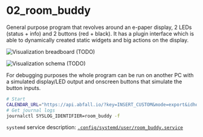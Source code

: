 # 02_room_buddy

General purpose program that revolves around an e-paper display, 2 LEDs (status + info) and 2 buttons (red + black).
It has a plugin interface which is able to dynamically created static widgets and big actions on the display.

![Visualization breadboard (TODO)](./res/breadboard_02_room_buddy.svg)

![Visualization schema (TODO)](./res/schema_02_room_buddy.svg)

For debugging purposes the whole program can be run on another PC with a simulated display/LED output and onscreen buttons that simulate the button inputs.

```sh
# Start
CALENDAR_URL="https://api.abfall.io/?key=INSERT_CUSTOM&mode=export&idhousenumber=INSERT_CUSTOM&wastetypes=INSERT_CUSTOM&showinactive=false&type=ics" python new_main.py
# Get journal logs
journalctl SYSLOG_IDENTIFIER=room_buddy -f
```

`systemd` service description: [`.config/systemd/user/room_buddy.service`](./room_buddy.service)
